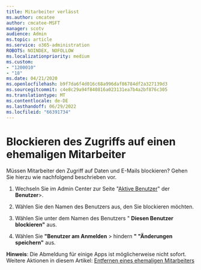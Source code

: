 ```yaml
---
title: Mitarbeiter verlässt
ms.author: cmcatee
author: cmcatee-MSFT
manager: scotv
audience: Admin
ms.topic: article
ms.service: o365-administration
ROBOTS: NOINDEX, NOFOLLOW
ms.localizationpriority: medium
ms.custom:
- "1200010"
- "18"
ms.date: 04/21/2020
ms.openlocfilehash: b9f7da6f4d016c68a996daf86784df2a327139d3
ms.sourcegitcommit: c4e8c29a94f840816a023131ea7b4a2bf876c305
ms.translationtype: MT
ms.contentlocale: de-DE
ms.lasthandoff: 06/29/2022
ms.locfileid: "66391734"
---
```

# <a name="block-access-to-a-former-employee"></a>Blockieren des Zugriffs auf einen ehemaligen Mitarbeiter

Müssen Mitarbeiter den Zugriff auf Daten und E-Mails blockieren? Gehen Sie hierzu wie nachfolgend beschrieben vor.
  
1. Wechseln Sie im Admin Center zur Seite "[Aktive Benutzer](https://go.microsoft.com/fwlink/p/?linkid=834822)" der **Benutzer**\>.

2. Wählen Sie den Namen des Benutzers aus, den Sie blockieren möchten.

3. Wählen Sie unter dem Namen des Benutzers " **Diesen Benutzer blockieren"** aus.

4. Wählen Sie **"Benutzer am Anmelden** \> hindern **" "Änderungen speichern"** aus.

**Hinweis**: Die Abmeldung für einige Apps ist möglicherweise nicht sofort. Weitere Aktionen in diesem Artikel: [Entfernen eines ehemaligen Mitarbeiters](https://docs.microsoft.com/microsoft-365/admin/add-users/remove-former-employee)